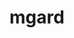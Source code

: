 ---
title: "mgard"
layout: cache
categories: [package, develop-2024-02-04]
meta: {"versions": ["2020-10-01", "2023-03-31"], "compilers": ["cce@=15.0.1", "gcc@=10.3.0", "gcc@=11.1.0", "gcc@=11.4.0", "gcc@=7.3.1", "gcc@=9.4.0", "oneapi@=2024.0.0"], "oss": ["amzn2", "rhel8", "sle_hpc15", "ubuntu20.04", "ubuntu22.04"], "platforms": ["linux"], "targets": ["aarch64", "neoverse_n1", "neoverse_v1", "neoverse_v2", "ppc64le", "x86_64_v3", "x86_64_v4", "zen4"], "stacks": ["aws-isc", "aws-isc-aarch64", "data-vis-sdk", "e4s", "e4s-cray-rhel", "e4s-cray-sles", "e4s-neoverse-v2", "e4s-neoverse_v1", "e4s-oneapi", "e4s-power", "e4s-rocm-external", "root"], "num_specs": 27, "num_specs_by_stack": {"aws-isc-aarch64": 2, "root": 27, "aws-isc": 1, "e4s-cray-rhel": 3, "e4s-cray-sles": 2, "e4s-neoverse_v1": 5, "e4s-power": 3, "data-vis-sdk": 1, "e4s": 4, "e4s-rocm-external": 1, "e4s-neoverse-v2": 5, "e4s-oneapi": 1}}
spec_details: [{"hash": "pqvpqmkybbr4zayauuwma2cz3mch3g6l", "compiler": "gcc@=7.3.1", "versions": ["2020-10-01"], "os": "amzn2", "platform": "linux", "target": "aarch64", "variants": ["build_system=cmake", "build_type=Release", "~cuda", "generator=make", "~ipo"], "stacks": ["aws-isc-aarch64", "root"], "size": "-", "tarball": "https://binaries.spack.io/releases/develop-2024-02-04/build_cache/linux-amzn2-aarch64/gcc-7.3.1/mgard-2020-10-01/linux-amzn2-aarch64-gcc-7.3.1-mgard-2020-10-01-pqvpqmkybbr4zayauuwma2cz3mch3g6l.spack"}, {"hash": "ebfbdywnsy6yun2cuhcqcpvzief5famo", "compiler": "gcc@=7.3.1", "versions": ["2020-10-01"], "os": "amzn2", "platform": "linux", "target": "neoverse_n1", "variants": ["build_system=cmake", "build_type=Release", "~cuda", "generator=make", "~ipo"], "stacks": ["aws-isc-aarch64", "root"], "size": "-", "tarball": "https://binaries.spack.io/releases/develop-2024-02-04/build_cache/linux-amzn2-neoverse_n1/gcc-7.3.1/mgard-2020-10-01/linux-amzn2-neoverse_n1-gcc-7.3.1-mgard-2020-10-01-ebfbdywnsy6yun2cuhcqcpvzief5famo.spack"}, {"hash": "wpzikqgreuye5vqyy67b4dggf62eplo2", "compiler": "gcc@=7.3.1", "versions": ["2020-10-01"], "os": "amzn2", "platform": "linux", "target": "x86_64_v3", "variants": ["build_system=cmake", "build_type=Release", "~cuda", "generator=make", "~ipo"], "stacks": ["root", "aws-isc"], "size": "-", "tarball": "https://binaries.spack.io/releases/develop-2024-02-04/build_cache/linux-amzn2-x86_64_v3/gcc-7.3.1/mgard-2020-10-01/linux-amzn2-x86_64_v3-gcc-7.3.1-mgard-2020-10-01-wpzikqgreuye5vqyy67b4dggf62eplo2.spack"}, {"hash": "x3uzmca3f2azth4h5aug6erk5plh5qix", "compiler": "cce@=15.0.1", "versions": ["2023-03-31"], "os": "rhel8", "platform": "linux", "target": "zen4", "variants": ["build_system=cmake", "build_type=Release", "~cuda", "generator=make", "~ipo", "+openmp", "+serial", "~timing", "~unstructured"], "stacks": ["e4s-cray-rhel", "root"], "size": "-", "tarball": "https://binaries.spack.io/releases/develop-2024-02-04/build_cache/linux-rhel8-zen4/cce-15.0.1/mgard-2023-03-31/linux-rhel8-zen4-cce-15.0.1-mgard-2023-03-31-x3uzmca3f2azth4h5aug6erk5plh5qix.spack"}, {"hash": "2vwehnd5e7ckx7klcif37ow2lyvltlql", "compiler": "cce@=15.0.1", "versions": ["2023-03-31"], "os": "rhel8", "platform": "linux", "target": "zen4", "variants": ["build_system=cmake", "build_type=Release", "~cuda", "generator=make", "~ipo", "+openmp", "+serial", "~timing", "~unstructured"], "stacks": ["e4s-cray-rhel", "root"], "size": "-", "tarball": "https://binaries.spack.io/releases/develop-2024-02-04/build_cache/linux-rhel8-zen4/cce-15.0.1/mgard-2023-03-31/linux-rhel8-zen4-cce-15.0.1-mgard-2023-03-31-2vwehnd5e7ckx7klcif37ow2lyvltlql.spack"}, {"hash": "ztbooevojejiea2jkuydgc6b5hlqycd7", "compiler": "cce@=15.0.1", "versions": ["2023-03-31"], "os": "rhel8", "platform": "linux", "target": "zen4", "variants": ["build_system=cmake", "build_type=Release", "~cuda", "generator=make", "~ipo", "+openmp", "+serial", "+timing", "+unstructured"], "stacks": ["e4s-cray-rhel", "root"], "size": "-", "tarball": "https://binaries.spack.io/releases/develop-2024-02-04/build_cache/linux-rhel8-zen4/cce-15.0.1/mgard-2023-03-31/linux-rhel8-zen4-cce-15.0.1-mgard-2023-03-31-ztbooevojejiea2jkuydgc6b5hlqycd7.spack"}, {"hash": "sfqkp6wawwwtje33wmnwnb5j73p47ptp", "compiler": "gcc@=10.3.0", "versions": ["2023-03-31"], "os": "sle_hpc15", "platform": "linux", "target": "x86_64_v4", "variants": ["build_system=cmake", "build_type=Release", "~cuda", "generator=make", "~ipo", "+openmp", "+serial", "~timing", "~unstructured"], "stacks": ["root", "e4s-cray-sles"], "size": "-", "tarball": "https://binaries.spack.io/releases/develop-2024-02-04/build_cache/linux-sle_hpc15-x86_64_v4/gcc-10.3.0/mgard-2023-03-31/linux-sle_hpc15-x86_64_v4-gcc-10.3.0-mgard-2023-03-31-sfqkp6wawwwtje33wmnwnb5j73p47ptp.spack"}, {"hash": "2kjs5mqwvfhk3wc2eha3m37n54tvrzm2", "compiler": "gcc@=10.3.0", "versions": ["2023-03-31"], "os": "sle_hpc15", "platform": "linux", "target": "x86_64_v4", "variants": ["build_system=cmake", "build_type=Release", "~cuda", "generator=make", "~ipo", "+openmp", "+serial", "+timing", "+unstructured"], "stacks": ["root", "e4s-cray-sles"], "size": "-", "tarball": "https://binaries.spack.io/releases/develop-2024-02-04/build_cache/linux-sle_hpc15-x86_64_v4/gcc-10.3.0/mgard-2023-03-31/linux-sle_hpc15-x86_64_v4-gcc-10.3.0-mgard-2023-03-31-2kjs5mqwvfhk3wc2eha3m37n54tvrzm2.spack"}, {"hash": "qowzyq2ysyfdypfulvikh2x4xzub57d3", "compiler": "gcc@=11.4.0", "versions": ["2023-03-31"], "os": "ubuntu20.04", "platform": "linux", "target": "neoverse_v1", "variants": ["build_system=cmake", "build_type=Release", "~cuda", "generator=make", "~ipo", "+openmp", "+serial", "~timing", "~unstructured"], "stacks": ["root", "e4s-neoverse_v1"], "size": "-", "tarball": "https://binaries.spack.io/releases/develop-2024-02-04/build_cache/linux-ubuntu20.04-neoverse_v1/gcc-11.4.0/mgard-2023-03-31/linux-ubuntu20.04-neoverse_v1-gcc-11.4.0-mgard-2023-03-31-qowzyq2ysyfdypfulvikh2x4xzub57d3.spack"}, {"hash": "khk23ekott53abivftmtdy5p6fn53f2z", "compiler": "gcc@=11.4.0", "versions": ["2023-03-31"], "os": "ubuntu20.04", "platform": "linux", "target": "neoverse_v1", "variants": ["build_system=cmake", "build_type=Release", "+cuda", "cuda_arch=80", "generator=make", "~ipo", "+openmp", "+serial", "+timing", "+unstructured"], "stacks": ["root", "e4s-neoverse_v1"], "size": "-", "tarball": "https://binaries.spack.io/releases/develop-2024-02-04/build_cache/linux-ubuntu20.04-neoverse_v1/gcc-11.4.0/mgard-2023-03-31/linux-ubuntu20.04-neoverse_v1-gcc-11.4.0-mgard-2023-03-31-khk23ekott53abivftmtdy5p6fn53f2z.spack"}, {"hash": "jojc5zaugk44gf43tnet75fenotgd3aj", "compiler": "gcc@=11.4.0", "versions": ["2023-03-31"], "os": "ubuntu20.04", "platform": "linux", "target": "neoverse_v1", "variants": ["build_system=cmake", "build_type=Release", "~cuda", "generator=make", "~ipo", "+openmp", "+serial", "+timing", "+unstructured"], "stacks": ["root", "e4s-neoverse_v1"], "size": "-", "tarball": "https://binaries.spack.io/releases/develop-2024-02-04/build_cache/linux-ubuntu20.04-neoverse_v1/gcc-11.4.0/mgard-2023-03-31/linux-ubuntu20.04-neoverse_v1-gcc-11.4.0-mgard-2023-03-31-jojc5zaugk44gf43tnet75fenotgd3aj.spack"}, {"hash": "fvdqyft43pvotx57o4an3lihzvpzbudp", "compiler": "gcc@=11.4.0", "versions": ["2023-03-31"], "os": "ubuntu20.04", "platform": "linux", "target": "neoverse_v1", "variants": ["build_system=cmake", "build_type=Release", "+cuda", "cuda_arch=90", "generator=make", "~ipo", "+openmp", "+serial", "+timing", "+unstructured"], "stacks": ["root", "e4s-neoverse_v1"], "size": "-", "tarball": "https://binaries.spack.io/releases/develop-2024-02-04/build_cache/linux-ubuntu20.04-neoverse_v1/gcc-11.4.0/mgard-2023-03-31/linux-ubuntu20.04-neoverse_v1-gcc-11.4.0-mgard-2023-03-31-fvdqyft43pvotx57o4an3lihzvpzbudp.spack"}, {"hash": "kxe3ws4j7pudi5ztmnvtcqmcrncu7rhw", "compiler": "gcc@=11.4.0", "versions": ["2023-03-31"], "os": "ubuntu20.04", "platform": "linux", "target": "neoverse_v1", "variants": ["build_system=cmake", "build_type=Release", "+cuda", "cuda_arch=75", "generator=make", "~ipo", "+openmp", "+serial", "+timing", "+unstructured"], "stacks": ["root", "e4s-neoverse_v1"], "size": "-", "tarball": "https://binaries.spack.io/releases/develop-2024-02-04/build_cache/linux-ubuntu20.04-neoverse_v1/gcc-11.4.0/mgard-2023-03-31/linux-ubuntu20.04-neoverse_v1-gcc-11.4.0-mgard-2023-03-31-kxe3ws4j7pudi5ztmnvtcqmcrncu7rhw.spack"}, {"hash": "a2b7mtgkc7zigqy2hze7gd2w7v3re5ew", "compiler": "gcc@=9.4.0", "versions": ["2023-03-31"], "os": "ubuntu20.04", "platform": "linux", "target": "ppc64le", "variants": ["build_system=cmake", "build_type=Release", "~cuda", "generator=make", "~ipo", "+openmp", "+serial", "~timing", "~unstructured"], "stacks": ["e4s-power", "root"], "size": "-", "tarball": "https://binaries.spack.io/releases/develop-2024-02-04/build_cache/linux-ubuntu20.04-ppc64le/gcc-9.4.0/mgard-2023-03-31/linux-ubuntu20.04-ppc64le-gcc-9.4.0-mgard-2023-03-31-a2b7mtgkc7zigqy2hze7gd2w7v3re5ew.spack"}, {"hash": "amvnknw5qyvseqjv22cy7kh4qtmh5bps", "compiler": "gcc@=9.4.0", "versions": ["2023-03-31"], "os": "ubuntu20.04", "platform": "linux", "target": "ppc64le", "variants": ["build_system=cmake", "build_type=Release", "~cuda", "generator=make", "~ipo", "+openmp", "+serial", "+timing", "+unstructured"], "stacks": ["e4s-power", "root"], "size": "-", "tarball": "https://binaries.spack.io/releases/develop-2024-02-04/build_cache/linux-ubuntu20.04-ppc64le/gcc-9.4.0/mgard-2023-03-31/linux-ubuntu20.04-ppc64le-gcc-9.4.0-mgard-2023-03-31-amvnknw5qyvseqjv22cy7kh4qtmh5bps.spack"}, {"hash": "m7d5zozn4dglq2umuxer253pt5zzpthi", "compiler": "gcc@=9.4.0", "versions": ["2023-03-31"], "os": "ubuntu20.04", "platform": "linux", "target": "ppc64le", "variants": ["build_system=cmake", "build_type=Release", "+cuda", "cuda_arch=70", "generator=make", "~ipo", "+openmp", "+serial", "+timing", "+unstructured"], "stacks": ["e4s-power", "root"], "size": "-", "tarball": "https://binaries.spack.io/releases/develop-2024-02-04/build_cache/linux-ubuntu20.04-ppc64le/gcc-9.4.0/mgard-2023-03-31/linux-ubuntu20.04-ppc64le-gcc-9.4.0-mgard-2023-03-31-m7d5zozn4dglq2umuxer253pt5zzpthi.spack"}, {"hash": "lybd2h2xisceablr3yja2m7sdxzvooic", "compiler": "gcc@=11.1.0", "versions": ["2023-03-31"], "os": "ubuntu20.04", "platform": "linux", "target": "x86_64_v3", "variants": ["build_system=cmake", "build_type=Release", "~cuda", "generator=make", "~ipo", "+openmp", "+serial", "~timing", "~unstructured"], "stacks": ["data-vis-sdk", "root"], "size": "-", "tarball": "https://binaries.spack.io/releases/develop-2024-02-04/build_cache/linux-ubuntu20.04-x86_64_v3/gcc-11.1.0/mgard-2023-03-31/linux-ubuntu20.04-x86_64_v3-gcc-11.1.0-mgard-2023-03-31-lybd2h2xisceablr3yja2m7sdxzvooic.spack"}, {"hash": "pfcgkjiqpol72wckk6gvjc6uaw4y3q3i", "compiler": "gcc@=11.4.0", "versions": ["2023-03-31"], "os": "ubuntu20.04", "platform": "linux", "target": "x86_64_v3", "variants": ["build_system=cmake", "build_type=Release", "~cuda", "generator=make", "~ipo", "+openmp", "+serial", "~timing", "~unstructured"], "stacks": ["e4s", "root", "e4s-rocm-external"], "size": "-", "tarball": "https://binaries.spack.io/releases/develop-2024-02-04/build_cache/linux-ubuntu20.04-x86_64_v3/gcc-11.4.0/mgard-2023-03-31/linux-ubuntu20.04-x86_64_v3-gcc-11.4.0-mgard-2023-03-31-pfcgkjiqpol72wckk6gvjc6uaw4y3q3i.spack"}, {"hash": "6ithvtei2fimlst4p5mr3sgx2ropjydf", "compiler": "gcc@=11.4.0", "versions": ["2023-03-31"], "os": "ubuntu20.04", "platform": "linux", "target": "x86_64_v3", "variants": ["build_system=cmake", "build_type=Release", "~cuda", "generator=make", "~ipo", "+openmp", "+serial", "+timing", "+unstructured"], "stacks": ["e4s", "root"], "size": "-", "tarball": "https://binaries.spack.io/releases/develop-2024-02-04/build_cache/linux-ubuntu20.04-x86_64_v3/gcc-11.4.0/mgard-2023-03-31/linux-ubuntu20.04-x86_64_v3-gcc-11.4.0-mgard-2023-03-31-6ithvtei2fimlst4p5mr3sgx2ropjydf.spack"}, {"hash": "qp7yraqnqrinsda7kwiohpkpjw7gnah5", "compiler": "gcc@=11.4.0", "versions": ["2023-03-31"], "os": "ubuntu20.04", "platform": "linux", "target": "x86_64_v3", "variants": ["build_system=cmake", "build_type=Release", "+cuda", "cuda_arch=90", "generator=make", "~ipo", "+openmp", "+serial", "+timing", "+unstructured"], "stacks": ["e4s", "root"], "size": "-", "tarball": "https://binaries.spack.io/releases/develop-2024-02-04/build_cache/linux-ubuntu20.04-x86_64_v3/gcc-11.4.0/mgard-2023-03-31/linux-ubuntu20.04-x86_64_v3-gcc-11.4.0-mgard-2023-03-31-qp7yraqnqrinsda7kwiohpkpjw7gnah5.spack"}, {"hash": "zvqvb3kh5u5csbe47n4p2xuo2r6wrgx7", "compiler": "gcc@=11.4.0", "versions": ["2023-03-31"], "os": "ubuntu20.04", "platform": "linux", "target": "x86_64_v3", "variants": ["build_system=cmake", "build_type=Release", "+cuda", "cuda_arch=80", "generator=make", "~ipo", "+openmp", "+serial", "+timing", "+unstructured"], "stacks": ["e4s", "root"], "size": "-", "tarball": "https://binaries.spack.io/releases/develop-2024-02-04/build_cache/linux-ubuntu20.04-x86_64_v3/gcc-11.4.0/mgard-2023-03-31/linux-ubuntu20.04-x86_64_v3-gcc-11.4.0-mgard-2023-03-31-zvqvb3kh5u5csbe47n4p2xuo2r6wrgx7.spack"}, {"hash": "ly7vxsqspezji5eyrgtdxenidpd74c2y", "compiler": "gcc@=11.4.0", "versions": ["2023-03-31"], "os": "ubuntu22.04", "platform": "linux", "target": "neoverse_v2", "variants": ["build_system=cmake", "build_type=Release", "~cuda", "generator=make", "~ipo", "+openmp", "+serial", "~timing", "~unstructured"], "stacks": ["e4s-neoverse-v2", "root"], "size": "-", "tarball": "https://binaries.spack.io/releases/develop-2024-02-04/build_cache/linux-ubuntu22.04-neoverse_v2/gcc-11.4.0/mgard-2023-03-31/linux-ubuntu22.04-neoverse_v2-gcc-11.4.0-mgard-2023-03-31-ly7vxsqspezji5eyrgtdxenidpd74c2y.spack"}, {"hash": "glxlxkmcyzhgevtqq2attpneipape6sn", "compiler": "gcc@=11.4.0", "versions": ["2023-03-31"], "os": "ubuntu22.04", "platform": "linux", "target": "neoverse_v2", "variants": ["build_system=cmake", "build_type=Release", "~cuda", "generator=make", "~ipo", "+openmp", "+serial", "+timing", "+unstructured"], "stacks": ["e4s-neoverse-v2", "root"], "size": "-", "tarball": "https://binaries.spack.io/releases/develop-2024-02-04/build_cache/linux-ubuntu22.04-neoverse_v2/gcc-11.4.0/mgard-2023-03-31/linux-ubuntu22.04-neoverse_v2-gcc-11.4.0-mgard-2023-03-31-glxlxkmcyzhgevtqq2attpneipape6sn.spack"}, {"hash": "4kfbbs73tmujqsrobh6drj2a4ian7cje", "compiler": "gcc@=11.4.0", "versions": ["2023-03-31"], "os": "ubuntu22.04", "platform": "linux", "target": "neoverse_v2", "variants": ["build_system=cmake", "build_type=Release", "+cuda", "cuda_arch=80", "generator=make", "~ipo", "+openmp", "+serial", "+timing", "+unstructured"], "stacks": ["e4s-neoverse-v2", "root"], "size": "-", "tarball": "https://binaries.spack.io/releases/develop-2024-02-04/build_cache/linux-ubuntu22.04-neoverse_v2/gcc-11.4.0/mgard-2023-03-31/linux-ubuntu22.04-neoverse_v2-gcc-11.4.0-mgard-2023-03-31-4kfbbs73tmujqsrobh6drj2a4ian7cje.spack"}, {"hash": "duwnzibwzcteviacnhxb6i2hoydzegtj", "compiler": "gcc@=11.4.0", "versions": ["2023-03-31"], "os": "ubuntu22.04", "platform": "linux", "target": "neoverse_v2", "variants": ["build_system=cmake", "build_type=Release", "+cuda", "cuda_arch=90", "generator=make", "~ipo", "+openmp", "+serial", "+timing", "+unstructured"], "stacks": ["e4s-neoverse-v2", "root"], "size": "-", "tarball": "https://binaries.spack.io/releases/develop-2024-02-04/build_cache/linux-ubuntu22.04-neoverse_v2/gcc-11.4.0/mgard-2023-03-31/linux-ubuntu22.04-neoverse_v2-gcc-11.4.0-mgard-2023-03-31-duwnzibwzcteviacnhxb6i2hoydzegtj.spack"}, {"hash": "xe76pgzbn77iq4lxu3z4bjlick6h4pof", "compiler": "gcc@=11.4.0", "versions": ["2023-03-31"], "os": "ubuntu22.04", "platform": "linux", "target": "neoverse_v2", "variants": ["build_system=cmake", "build_type=Release", "+cuda", "cuda_arch=75", "generator=make", "~ipo", "+openmp", "+serial", "+timing", "+unstructured"], "stacks": ["e4s-neoverse-v2", "root"], "size": "-", "tarball": "https://binaries.spack.io/releases/develop-2024-02-04/build_cache/linux-ubuntu22.04-neoverse_v2/gcc-11.4.0/mgard-2023-03-31/linux-ubuntu22.04-neoverse_v2-gcc-11.4.0-mgard-2023-03-31-xe76pgzbn77iq4lxu3z4bjlick6h4pof.spack"}, {"hash": "xefqmzvsl6u7erwhz5xhqxuo3niwq32f", "compiler": "oneapi@=2024.0.0", "versions": ["2023-03-31"], "os": "ubuntu22.04", "platform": "linux", "target": "x86_64_v3", "variants": ["build_system=cmake", "build_type=Release", "~cuda", "generator=make", "~ipo", "+openmp", "+serial", "~timing", "~unstructured"], "stacks": ["e4s-oneapi", "root"], "size": "-", "tarball": "https://binaries.spack.io/releases/develop-2024-02-04/build_cache/linux-ubuntu22.04-x86_64_v3/oneapi-2024.0.0/mgard-2023-03-31/linux-ubuntu22.04-x86_64_v3-oneapi-2024.0.0-mgard-2023-03-31-xefqmzvsl6u7erwhz5xhqxuo3niwq32f.spack"}]
---
